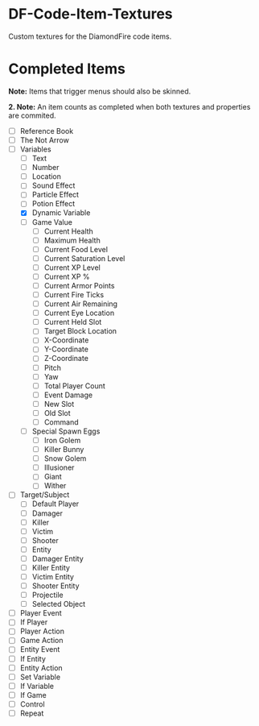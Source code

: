 # DF-Code-Item-Textures
Custom textures for the DiamondFire code items.
# Completed Items
**Note:** Items that trigger menus should also be skinned.

**2. Note:** An item counts as completed when both textures and properties are commited.

- [ ] Reference Book
- [ ] The Not Arrow
- [ ] Variables
  - [ ] Text
  - [ ] Number
  - [ ] Location
  - [ ] Sound Effect
  - [ ] Particle Effect
  - [ ] Potion Effect
  - [x] Dynamic Variable
  - [ ] Game Value
    - [ ] Current Health
    - [ ] Maximum Health
    - [ ] Current Food Level
    - [ ] Current Saturation Level
    - [ ] Current XP Level
    - [ ] Current XP %
    - [ ] Current Armor Points
    - [ ] Current Fire Ticks
    - [ ] Current Air Remaining
    - [ ] Current Eye Location
    - [ ] Current Held Slot
    - [ ] Target Block Location
    - [ ] X-Coordinate
    - [ ] Y-Coordinate
    - [ ] Z-Coordinate
    - [ ] Pitch
    - [ ] Yaw
    - [ ] Total Player Count
    - [ ] Event Damage
    - [ ] New Slot
    - [ ] Old Slot
    - [ ] Command
  - [ ] Special Spawn Eggs
    - [ ] Iron Golem
    - [ ] Killer Bunny
    - [ ] Snow Golem
    - [ ] Illusioner
    - [ ] Giant
    - [ ] Wither
- [ ] Target/Subject
  - [ ] Default Player
  - [ ] Damager
  - [ ] Killer
  - [ ] Victim
  - [ ] Shooter
  - [ ] Entity
  - [ ] Damager Entity
  - [ ] Killer Entity
  - [ ] Victim Entity
  - [ ] Shooter Entity
  - [ ] Projectile
  - [ ] Selected Object
- [ ] Player Event
- [ ] If Player
- [ ] Player Action
- [ ] Game Action
- [ ] Entity Event
- [ ] If Entity
- [ ] Entity Action
- [ ] Set Variable
- [ ] If Variable
- [ ] If Game
- [ ] Control
- [ ] Repeat
